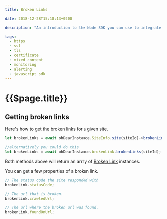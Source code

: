 ```yaml
---
title: Broken Links

date: 2018-12-28T15:18:13+0200

description: "An introduction to the Node SDK you can use to integrate Oh Dear! into your own software."

tags:
  - https
  - ssl
  - tls 
  - certificate
  - mixed content
  - monitoring
  - alerting
  - javascript sdk
---
```


# {{$page.title}}

<Info/>

## Getting broken links 
Here's how to get the broken links for a given site.


```js
let brokenLinks = await ohDearInstance.SiteInfo.site(siteId)->brokenLinks();

//alternatively you could do this
let brokenLinks = await ohDearInstance.brokenLink.brokenLinks(siteId);
```
Both methods above will return an array of [Broken Link](../api/classes/brokenlink.md) instances.

You can get a few properties of a broken link.


```js
// The status code the site responded with
brokenLink.statusCode;

// The url that is broken.
brokenLink.crawledUrl;

// The url where the broken url was found.
brokenLink.foundOnUrl;
```

<HelpBlock/>